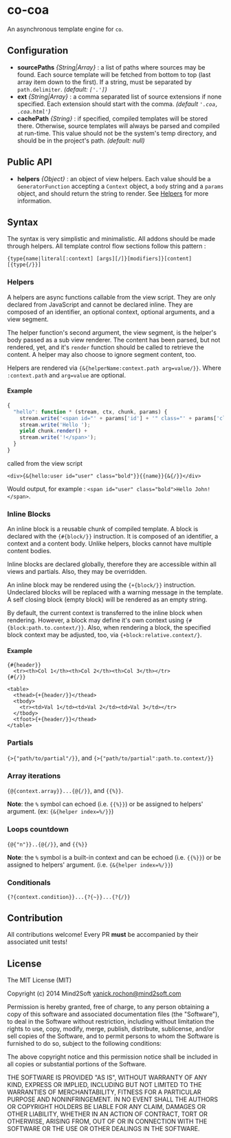 # co-coa

An asynchronous template engine for `co`.


## Configuration

* **sourcePaths** *{String|Array}* : a list of paths where sources may be found.
Each source template will be fetched from bottom to top (last array item down to
the first). If a string, must be separated by `path.delimiter`.
*(default: `['.']`)*
* **ext** *{String|Array}* : a comma separated list of source extensions if none
specified. Each extension should start with the comma. *(default `'.coa, .coa.html'`)*
* **cachePath** *{String}* : if specified, compiled templates will be stored there.
Otherwise, source templates will always be parsed and compiled at run-time. This
value should not be the system's temp directory, and should be in the project's
path. *(default: null)*


## Public API

* **helpers** *{Object}* : an object of view helpers. Each value should be a
`GeneratorFunction` accepting a `Context` object, a `body` string and a `params`
object, and should return the string to render. See [Helpers](#helpers) for more
information.


## Syntax

The syntax is very simplistic and minimalistic. All addons should be made through
helpers. All template control flow sections follow this pattern :

```
{type{name|literal[:context] [args][/]}[modifiers]}[content][{type{/}}]
```


### Helpers

A helpers are async functions callable from the view script. They are only declared
from JavaScript and cannot be declared inline. They are composed of an identifier,
an optional context, optional arguments, and a view segment.

The helper function's second argument, the view segment, is the helper's body passed
as a sub view renderer. The content has been parsed, but not rendered, yet, and
it's `render` function should be called to retrieve the content. A helper may also
choose to ignore segment content, too.

Helpers are rendered via `{&{helperName:context.path arg=value/}}`. Where `:context.path`
and `arg=value` are optional.


#### Example

```javascript
{
  "hello": function * (stream, ctx, chunk, params) {
    stream.write('<span id="' + params['id'] + '" class="' + params['class'] + '">');
    stream.write('Hello ');
    yield chunk.render() +
    stream.write('!</span>');
  }
}
```

called from the view script

```
<div>{&{hello:user id="user" class="bold"}}{{name}}{&{/}}</div>
```

Would output, for example : `<span id="user" class="bold">Hello John!</span>`.


### Inline Blocks

An inline block is a reusable chunk of compiled template. A block is declared with
the `{#{block/}}` instruction. It is composed of an identifier, a context and a
content body. Unlike helpers, blocks cannot have multiple content bodies.

Inline blocks are declared globally, therefore they are accessible within all views
and partials. Also, they may be overridden.

An inline block may be rendered using the `{+{block/}}` instruction. Undeclared
blocks will be replaced with a warning message in the template. A self closing block
(empty block) will be rendered as an empty string.

By default, the current context is transferred to the inline block when rendering.
However, a block may define it's own context using `{#{block:path.to.context/}}`.
Also, when rendering a block, the specified block context may be adjusted, too,
via `{+block:relative.context/}`.


#### Example

```
{#{header}}
  <tr><th>Col 1</th><th>Col 2</th><th>Col 3</th></tr>
{#{/}}

<table>
  <thead>{+{header/}}</thead>
  <tbody>
    <tr><td>Val 1</td><td>Val 2</td><td>Val 3</td></tr>
  </tbody>
  <tfoot>{+{header/}}</thead>
</table>
```

### Partials

`{>{"path/to/partial"/}}`, and `{>{"path/to/partial":path.to.context/}}`


### Array iterations

`{@{context.array}}...{@{/}}`, and `{{%}}`.


**Note**: the `%` symbol can echoed (i.e. `{{%}}`) or be assigned to helpers'
argument. (ex: `{&{helper index=%/}}`)


### Loops countdown

`{@{"n"}}..{@{/}}`, and `{{%}}`


**Note**: the `%` symbol is a built-in context and can be echoed (i.e. `{{%}}`)
or be assigned to helpers' argument. (i.e. `{&{helper index=%/}}`)


### Conditionals

`{?{context.condition}}...{?{~}}...{?{/}}`


## Contribution

All contributions welcome! Every PR **must** be accompanied by their associated
unit tests!


## License

The MIT License (MIT)

Copyright (c) 2014 Mind2Soft <yanick.rochon@mind2soft.com>

Permission is hereby granted, free of charge, to any person obtaining a copy of
this software and associated documentation files (the "Software"), to deal in
the Software without restriction, including without limitation the rights to
use, copy, modify, merge, publish, distribute, sublicense, and/or sell copies of
the Software, and to permit persons to whom the Software is furnished to do so,
subject to the following conditions:

The above copyright notice and this permission notice shall be included in all
copies or substantial portions of the Software.

THE SOFTWARE IS PROVIDED "AS IS", WITHOUT WARRANTY OF ANY KIND, EXPRESS OR
IMPLIED, INCLUDING BUT NOT LIMITED TO THE WARRANTIES OF MERCHANTABILITY, FITNESS
FOR A PARTICULAR PURPOSE AND NONINFRINGEMENT. IN NO EVENT SHALL THE AUTHORS OR
COPYRIGHT HOLDERS BE LIABLE FOR ANY CLAIM, DAMAGES OR OTHER LIABILITY, WHETHER
IN AN ACTION OF CONTRACT, TORT OR OTHERWISE, ARISING FROM, OUT OF OR IN
CONNECTION WITH THE SOFTWARE OR THE USE OR OTHER DEALINGS IN THE SOFTWARE.
